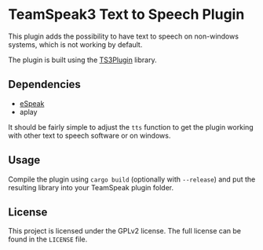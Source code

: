 TeamSpeak3 Text to Speech Plugin
================================

This plugin adds the possibility to have text to speech on non-windows systems,
which is not working by default.

The plugin is built using the [TS3Plugin](https://github.com/Flakebi/rust-ts3plugin) library.

Dependencies
-----------
 - [eSpeak](http://espeak.sourceforge.net/)
 - aplay

It should be fairly simple to adjust the `tts` function to get the plugin working
with other text to speech software or on windows.

Usage
-----

Compile the plugin using `cargo build` (optionally with `--release`) and put
the resulting library into your TeamSpeak plugin folder.

License
-------
This project is licensed under the GPLv2 license. The full license can be found in the `LICENSE` file.
